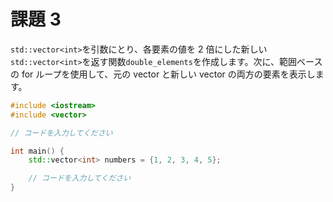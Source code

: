 # 課題 3

`std::vector<int>`を引数にとり、各要素の値を 2 倍にした新しい`std::vector<int>`を返す関数`double_elements`を作成します。次に、範囲ベースの for ループを使用して、元の vector と新しい vector の両方の要素を表示します。

```cpp
#include <iostream>
#include <vector>

// コードを入力してください

int main() {
    std::vector<int> numbers = {1, 2, 3, 4, 5};

    // コードを入力してください
}
```
